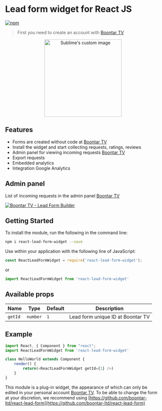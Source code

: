 # Lead form widget for React JS
[![npm](https://img.shields.io/npm/v/github-buttons)](https://www.npmjs.com/package/react-lead-form-widget)
> First you need to create an account with [Boontar TV](https://boontar.tv)

<p align="center">
  <img width="250" height="auto" src="https://boontarcloud.azureedge.net/others/react-widget-3.png" alt="Sublime's custom image"/>
</p>

## Features
 - Forms are created without code at [Boontar TV](https://boontar.tv)
 - Install the widget and start collecting requests, ratings, reviews
 - Admin panel for viewing incoming requests [Boontar TV](https://boontar.tv)
 - Export requests
 - Embedded analytics
 - Integration Google Analytics

## Admin panel
List of incoming requests in the admin panel [Boontar TV](https://boontar.tv)

[![Boontar TV - Lead Form Builder](https://boontarcloud.azureedge.net/others/react-lead-form-widget.png)](https://boontarcloud.azureedge.net/others/react-lead-form-widget.png)
 
## Getting Started
To install the module, run the following in the command line:
```bash
npm i react-lead-form-widget --save
```
Use within your application with the following line of JavaScript:
```js
const ReactLeadFormWidget = require('react-lead-form-widget');
```
or
```js
import ReactLeadFormWidget from 'react-lead-form-widget'
```
## Available props
| Name | Type | Default | Description |
| ------ | ------ | ------ | ------ |
| `getId` | `number` | `1` | Lead form unique ID at Boontar TV |
## Example
```js
import React, { Component } from "react";
import ReactLeadFormWidget from 'react-lead-form-widget'

class HelloWorld extends Component {
    render() {
        return(<ReactLeadFormWidget getId={1} />)
    }
}
```

This module is a plug-in widget, the appearance of which can only be edited in your personal account [Boontar TV](https://boontar.tv). To be able to change the form at your discretion, we recommend using [https://github.com/boontar-ltd/react-lead-form](https://github.com/boontar-ltd/react-lead-form)
